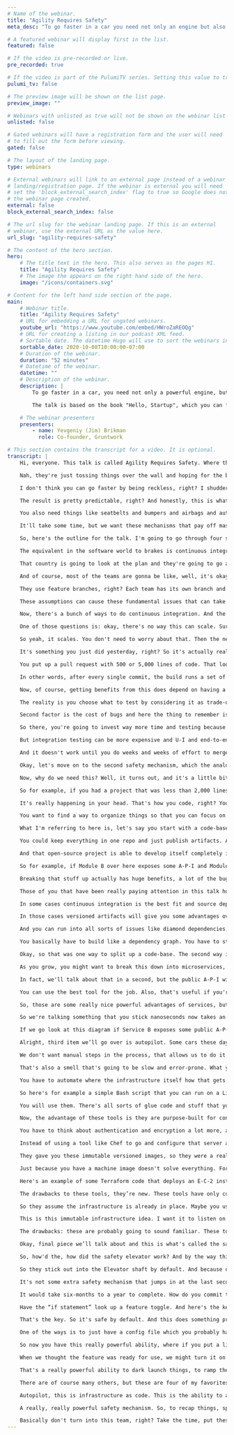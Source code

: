 ```yaml
---
# Name of the webinar.
title: "Agility Requires Safety"
meta_desc: "To go faster in a car you need not only an engine but also safety mechanisms. This talk is about the safety mechanisms that allow you to build software faster."

# A featured webinar will display first in the list.
featured: false

# If the video is pre-recorded or live.
pre_recorded: true

# If the video is part of the PulumiTV series. Setting this value to true will list the video in the "PulumiTV" section.
pulumi_tv: false

# The preview image will be shown on the list page.
preview_image: ""

# Webinars with unlisted as true will not be shown on the webinar list
unlisted: false

# Gated webinars will have a registration form and the user will need
# to fill out the form before viewing.
gated: false

# The layout of the landing page.
type: webinars

# External webinars will link to an external page instead of a webinar
# landing/registration page. If the webinar is external you will need
# set the 'block_external_search_index' flag to true so Google does not index
# the webinar page created.
external: false
block_external_search_index: false

# The url slug for the webinar landing page. If this is an external
# webinar, use the external URL as the value here.
url_slug: "agility-requires-safety"

# The content of the hero section.
hero:
    # The title text in the hero. This also serves as the pages H1.
    title: "Agility Requires Safety"
    # The image the appears on the right hand side of the hero.
    image: "/icons/containers.svg"

# Content for the left hand side section of the page.
main:
    # Webinar title.
    title: "Agility Requires Safety"
    # URL for embedding a URL for ungated webinars.
    youtube_url: "https://www.youtube.com/embed/HWroZaREOQg"
    # URL for creating a listing in our podcast XML feed.
    # Sortable date. The datetime Hugo will use to sort the webinars in date order.
    sortable_date: 2020-10-08T10:00:00-07:00
    # Duration of the webinar.
    duration: "52 minutes"
    # Datetime of the webinar.
    datetime: ""
    # Description of the webinar.
    description: |
        To go faster in a car, you need not only a powerful engine, but also safety mechanisms like brakes, air bags, and seat belts. This is a talk about the safety mechanisms that allow you to build software faster.

        The talk is based on the book "Hello, Startup", which you can find here: http://www.hello-startup.net/

    # The webinar presenters
    presenters:
        - name: Yevgeniy (Jim) Brikman
          role: Co-founder, Gruntwork

# This section contains the transcript for a video. It is optional.
transcript: |
    Hi, everyone. This talk is called Agility Requires Safety. Where this comes from, is during my career I've had the opportunity to talk with an awful lot of tech companies, and I often hear this very weird sentence that sounds something along the lines of “we don't have time for best practices” or sometimes you hear “we don't have time to do it right” And so you ask about monitoring and alerting and you get basically laughed out of the room, right? Don't bother asking about documentation. That's not even an option on the table. Maybe you thought they might be using devops practices.

    Nah, they're just tossing things over the wall and hoping for the best and there's no tests. There are no tests of any meaningful kind. They just kind of throw everything into production. And so the result is the experience of building software at so many tech companies is something that looks a little bit like that, right? You're trying to build something simple. You're trying to do some basic operation and things are breaking. Things are falling apart. Everything is coupled. Everything is on fire and it's just, it's an awful, painful experience. So, one of the realizations I've had in my career, is I think software people think that if we just throw away all these best practices and we just kind of slam down and go as fast as we can, we're somehow going to get things done faster. And, in general, and especially in the long term, I don't think that's true.

    I don't think you can go faster by being reckless, right? I shudder to think of what would happe if a construction team that's building a skyscraper decided we don't have time for best practices. We don't have time to get this right. We’ll just get it done as quick as we can, right? I shudder to think of what people would do if they're on the highway and they start thinking like this, right? You're sitting in traffic, you’re bored and you're like, I want to get to work faster. You know what I'm going to do, forget these best practices, forget speed limits and laws. I'm just going to slam down on my gas pedal and go as fast as I can.

    The result is pretty predictable, right? And honestly, this is what software engineering often looks like and often feels like. The key insight that I want to share and capture in this talk is that the reality for most people, is what limits your speed in a car isn't the power of the engine. Modern cars have really powerful engines and most of us aren't using even half of what those engines can do. What limits our ability to go fast, is we would die if we want too quickly, right? It's actually our safety mechanisms that limit our speed. So it's things like brakes. Fast cars need really powerful brakes.

    You also need things like seatbelts and bumpers and airbags and autopilot. And the more of these we have, the faster we'll be able to go. We're not limited by the engine. And I would say in software the same is also true. We're not limited by typing speed. You can definitely type out way more code than you can actually ship, because if you tried to ship all of it, it would just break everything, right? That's the limit. Safety is the actual speed limit for most of us. So, the question I'm asking in this talk is: what are the seatbelts, the brakes, and other mechanisms of software? What are the safety mechanisms that we should be using? And specifically, what are the safety mechanisms we can put in place that will allow us to go faster? Putting the safety mechanism in place has a cost.

    It'll take some time, but we want these mechanisms that pay off massively, and let us go much faster as a result. I'm Yevgeniy Brikman, often go by the nickname Jim. I'm the co-founder of a company called Gruntwork, where we provide devops as a service and we help a lot of companies with infrastructure and safety mechanisms. Also, the author of a couple books, Terraform: Up & Running, which is all about infrastructure as code. You'll hear about that later in the talk and, Hello Startup, which is about a lot of startup topics, but has a whole chapter dedicated to software delivery where I talk about a lot of the same ideas.

    So, here's the outline for the talk. I'm going to go through four safety mechanisms. I'm going to use an analogy for each one, and then as we get into it, you'll see what the software equivalent is of each one of these. So, let's get rolling. We're going to start with brakes. So, let's get rolling. We're going to start with brakes. As we talked about, good brakes are essential on cars. In fact, the faster the engine, the bigger the engine, the better the brakes need to be and they prevent you from running into things you really don't want to run into.

    The equivalent in the software world to brakes is continuous integration and automated testing. So that's what we're going to focus on here. And, I want to pause and spend a little bit of time on continuous integration because I think a lot of people don't deeply understand what continuous integration really is. A lot of people just think, oh, it's Jenkins or it's GitLab, and there's a little more to it than that. So let's look at an analogy and get a good sense of what continuous integration really is. Imagine you were assigned to build out the International Space Station, right? This giant spacecraft and you decided the way you're going to do it, is you're going to split up into a bunch of pieces and you're going to assign each piece to one country.

    That country is going to look at the plan and they're going to go away and for years, maybe decades, they're going to work on that thing completely in isolation. They're not really going to talk to each other, check, nothing. They're just going to work in isolation. And when everybody's done, you're going to launch things into outer space and put them all together. How's that going to work out? Probably not very well, right? One of the teams is going to go, oh, wait a minute, I thought that the Russians were gonna be the ones that are going to do the bathrooms and didn’t they do it? No?! Someone's going to say, wait a minute, I thought the French team was responsible for all the wiring.

    And of course, most of the teams are gonna be like, well, it's okay, everyone's using metric, right? There isn’t like one country out there that just happens to not be using the metric system, right? Here's the issue, when teams are working for a long time in isolation, they start to create these false, incorrect assumptions. And, figuring out what assumptions you got wrong at the very end, when you're trying to launch, is way too late. That's a very expensive way to learn that lesson. So, this idea, what I just showed you here, that's essentially late integration, and a lot of teams build software this way.

    They use feature branches, right? Each team has its own branch and they're all working completely in isolation sometimes for months at a time, building whatever it is, not really integrating with each other, not putting their work together until the very end. At the very end, maybe once every three months or six months, they try to do some kind of massive release, and to do that they have to merge all their work together and the result is a gigantic merge conflict. And I don't mean just a merge conflict that is, you know, a little text got changed here and here, and how do we put it together? I mean these teams have giant fundamental conflicts in what they're putting together. Maybe the team in this blue branch at the top, they were working using a library that the team in the green branch just deleted, and so now you have 10,000 lines of code written around a library that doesn't even exist anymore.

    These assumptions can cause these fundamental issues that can take weeks or months to resolve, and they're very hard to resolve, and you might not even realize it until you put the code in prod and that you've had these crazy incorrect assumptions. So, the alternative to building things that way is what's known as continuous integration. And the core of continuous integration is this sentence right here: the goal is not about C-I servers or any of that. It's about regularly merging your work together. Very, very regularly. Ideally every single day, but the key is don't go for months without merging together. Very regularly you put all your work together, and so all of those incorrect assumptions get flushed out immediately.

    Now, there's a bunch of ways to do continuous integration. And the most popular is what's called trunk-based development. And the idea here, is that the way you merge work together is you basically force everybody to work on a single branch typically called trunk, or master, or main. So everybody on your team, all the developers are all merging their work on a very regular basis perhaps daily to this one branch. Now, when I tell people about this and explain what trunk-based development is, I usually get one of two reactions. One is people who have done it and they’re like, makes sense, love it. And then the other, is from folks have never done it and they simply do not believe it's possible. It sounds ridiculous. And so, I start getting all sorts of questions about it.

    One of those questions is: okay, there's no way this can scale. Sure, you can do trunk-based development with a team of three but I have dozens, hundreds, thousands of developers on my team. There's no way it can scale to that. The reality is trunk-based development might be the only thing that scales. Most, or I would say many, of the major software companies in the world use trunk-based development. LinkedIn. Facebook. Google. Amazon. They all have thousands and thousands, maybe even hundreds of thousands developers committing to the same repo, to the same branch. They all do trunk-based development. So, it definitely scales. Google's numbers in particular are just astonishing. These are numbers they published back in 2015. So I'm sure the numbers have grown since. But, their source, they have a single repo with two-billion lines of code and 45,000 commits per day. All around trunk-based development.

    So yeah, it scales. You don't need to worry about that. Then the next question I get is: okay fine, fine, maybe it scales, but wouldn’t you just have merge conflict all the time, right? If the merge conflict was the big thing, well, if we're all just merging together, then I'd be dealing with conflicts every day. The reality is that's actually not what happens. When you're doing feature branches, merge conflicts are pretty likely because maybe you have two teams, and for three months, they're working across the code-base, and so the odds that those two teams touch the same files, in perhaps incompatible ways, they're pretty high, throughout the period. But with continuous integration if you're merging code into master every day, and you're pulling the latest from master every day, the odds you happen to modify two files at the same time are a lot lower, and even more importantly, if you did modify those files at the same time, well, it's only a day of work to merge.

    It's something you just did yesterday, right? So it's actually really easy to fix these merge conflicts. They don't result in, you know, these cascading thousands of lines of code that they need to be cleaned up. And the thing to remember here is: merge conflicts are part of the process. There's no way to avoid them, right? You're going to be touching the same code. So the whole point of continuous integration is you're solving these early and often, and that's a really big deal. In fact, this is a common practice. This is another big part of a safety mechanism, this committing early and often. Small commits have huge advantages, right? They're easier to merge. They’re easier to test. They’re easier to revert. They're much easier to code review as well, right? We've all seen the code review that looks like this, right? You put up a pull request and it's ten lines of code. You have ten comments on it.

    You put up a pull request with 500 or 5,000 lines of code. That looks fine, ship it, right? That's how code reviews work. So small commits are really, really valuable and continuous integration encourages and makes heavy use of small commits. Okay, so then the next question is: okay fine, maybe it scales, maybe the merge conflicts aren't a big deal, especially if the commits are small, but wouldn't the code on trunk always be broken? And so now, this is where those automated tests come in. This is the other key, incredibly important part of this particular safety mechanism. So the idea is, you can figure a self-testing build.

    In other words, after every single commit, the build runs a set of tests, right? They compile the code, they do, run linter tools, they run automated tests, do a whole bunch of checks to make sure the code is actually working the way you expect. So this is where those C-I servers like Jenkins finally come into the picture. And the key point here is that: if the build fails, if some test fails, then more or less you kick the code out of trunk, right? You might revert it automatically immediately or maybe give the developer a little bit of window time to try to fix it if it's something minor, but at the end of the day, broken code does not stay in trunk for more than a matter of you know minutes and usually it's kicked out right away. That's a really, really big deal.

    Now, of course, getting benefits from this does depend on having a good suite of automated tests. And this is where a lot of the investment into this particular safety mechanism comes in, is creating the C-I system that's going to run your tests and building a solid suite of automated tests. So an important question asked is, what should you test? Now, there are some testing purists who will tell you everything. You have to have a 100% code coverage. You have to do everything through T-D-D, etc. etc. I don't really believe that and from most of the companies I've worked with that's not what happens in the real world.

    The reality is you choose what to test by considering it as trade-off. And it's a trade-off between a few key things, and those are the likelihood of bugs, the cost of those bugs, and the cost of testing. So likelihood of bugs. Certain types of code are more likely to have bugs than others, right? Really complicated algorithmic solutions, you're probably going to mess them up than some really basic straightforward four-loop that does something simple. But, even more importantly, the likelihood of bugs goes up significantly as the team size grows and as the code base itself grows. So we'll come back to that point a little later in the talk, but just remember that as the code-base grows, you're going to need more and more tests. And this is pretty similar to a car that has a bigger engine needing bigger brakes to stop you on time.

    Second factor is the cost of bugs and here the thing to remember is that there are some parts of your code where bugs, they're just not that big of a deal. Sure some user might get annoyed, it's a little bit irritating, It's not the end of the world. And then there are other parts of your code where you just cannot have bugs, right? In your payment systems, for example, you don't want to be charging users two-times or zero-times. In security, right, authentication, authorization, you do not want to get those things wrong. That's a very costly error that might be a company ending event.

    So there, you're going to invest way more time and testing because the cost of bugs is really high. And then the third factor is: how much does it cost to do the testing? For some types of tests, like unit tests, the cost is really low, right? Most modern programming language have unit testing frameworks readily available or even built-in. It's easy to write them. They tend to run really fast. So the cost is really low and you should almost always write some amount of unit tests.

    But integration testing can be more expensive and U-I and end-to-end testing can be very, very expensive and sometimes the cost of the test is higher than the cost of the bug. Like, it would have taken you five minutes to fix it. It takes you and you know, no users would’ve really complained, whereas it would have taken you five hours to write the test. In those cases, it actually might make sense to skip the test or to reduce the test to just a small number of high-value ones. So those are the key trade-offs. But, if you do a good job of those trade-offs, so you are doing continuous integration, everybody's regularly merging into the same branch, and you have a self-testing build that basically runs tests after every commit, and rejects things that fail, there's something really powerful that this safety mechanism does, which is you go from the world of late integration where the default state of your software is that it's broken, right? The default state is you just assume whatever code you have and all these feature branches, it doesn't probably work.

    And it doesn't work until you do weeks and weeks of effort to merge it all together and then somehow manually prove that it works and it's kind of an awful process that actually slows teams down considerably. If you do continuous integration, now there's this incredible shift where the default state of your code, assuming you have good test, the default state of your code is that it works and you can deploy it anytime you want. You can deploy 10 times a day, 1,000 times a day, and that's really the key. That's why these large companies do trunk-based development is with a good self-testing build and everybody merging together regularly, you can deploy every day, many, many times a day and really get software shipped very, very quickly.

    Okay, let's move on to the second safety mechanism, which the analogy for them are bulkheads. So, bulkheads are a part of a ship. Usually when you build a ship, you separate the ship into these areas and put these giant walls between them which are called bulkheads. And the idea here is, if you get a hole in the ship, if you hit something for example, and the water starts rushing into one part of the ship, the bulkheads prevent the water from getting into the entire ship and so you have a good chance of surviving that collision. And so basically, damage in one part does not cause a disaster everywhere. The equivalent in the software world is splitting up your code base, so that if you make a mistake somewhere over here in the code base, it doesn't affect everything.

    Now, why do we need this? Well, it turns out, and it's a little bit weird as a software engineer, but the more code you write, the slower you go. So this is one of the things that actually slows you down, is more code. In the book Code Complete there were some great, there's some great research done around this, and what they did is they looked at the number of bugs relative to the size of a project. Now, of course as a project gets bigger, you expect there to be more bugs, but what they looked at was actually the bug density. So that's a number of bugs per 1,000 lines of code and what they found was that bug density went way up as project size increased.

    So for example, if you had a project that was less than 2,000 lines of code, you'd expect there to be between zero and 25 bugs per 1,000 lines of code, but by the time the project reached over half-a-million lines of code, now, we were looking at between four and 100 bugs per 1,000 lines of code, right? 100 bugs per 1,000 lines of code. That's every time you write 10 lines there's a bug. In another ten lines of code, there's another bug What that means, is as the code base grows, the number of bugs, the density, actually grows much faster. So, bigger code bases are going to be much buggier, which means you're going to go much slower if you don't do something to solve this. Now, the reason for all these bugs, like why would a bigger code-base have higher bug density? The reason is that we don't really do software development in an I-D-E, or on a chart, or in some tool.

    It's really happening in your head. That's how you code, right? You build some mental model of what's happening in the code base in your head, then you figure out how to modify, and then eventually you put that into the I-D-E. But the real work is happening in your head. The problem is, our minds can only handle so much complexity, right? We just can't handle it when we're over half-a-million lines of code. You just can't fit all of that into your head. You can't consider all the ways the different parts of the code-base interact with each other. So you start having more and more bugs and you start going slower and slower. So, to solve that, you want to split up a code-base and specifically what you want to be able to do is, let's say you have a million lines of code.

    You want to find a way to organize things so that you can focus on one part of that code-base at a time and safely ignore the rest, and I do mean safely. So, obviously you can always ignore the rest of the code-base and make random changes, but then you create bugs all over the place and that makes you actually go a lot slower. What I'm looking for, is a way where I can ignore the rest of the code-base, while looking over here and be confident that as long as this little universe that I'm looking at is okay, that everything else will be fine too. And so there's two primary mechanisms to accomplish that, and one is to move to versioned artifacts and the second is to move to services. So let's look at these. So versioned artifacts.

    What I'm referring to here is, let's say you start with a code-base where everything is in a single repo and all the different parts of your code-base depend on the other parts directly on the source code of those other parts. So Module A directly depends on the source code of Module B, Module B directly on source code of Module C. So on and so forth. The change that you make to split up your code-base here is to switch these two versioned artifacts. So Module A doesn't depend on the source code of Module B anymore, it depends on a versioned artifact published by Module B. Basically a snapshot in time that has some frozen version of Module B in it. Now the types of artifacts that you use, depend on the language. In the Java world is might be jar files, in the Ruby file you might publish gems, in the JavaScript world was might be N-P-M modules and so on and so forth. But the key is that you no longer depend directly on the source code of the other module. Now, usually when you do this, you also separate the code into different repos, but that's actually not strictly required.

    You could keep everything in one repo and just publish artifacts. And artifacts are really the key difference because when Module A no longer depends on the source of Module B now, you can modify the two of them independently because they're essentially looking at these like frozen in time versions of each other. And that has some really nice advantages. And by the way, we already do this all the time, right? This isn't some like new crazy thing that I'm suggesting, you do this all the time. If you're using any open-source or third-party libraries, you're probably not depending on the source code of those libraries directly. You're probably pulling them in at some specific version. So, you know Google Guava 18 or React J-S 16.5, you're looking at a specific version.

    And that open-source project is able to develop itself completely independently and go as fast as they can and not have to worry too much about you, and you can develop your own project without having to worry about breaking react, J-S or guava, right? That's how we use open-source and third-party libraries already. You can do the same thing for your code-base inside of your own company and that has some nice advantages. One is isolation, right? The ability to work largely independently from the other parts of the code-base and even to ignore those fairly safely. The one place where you can't ignore them is your public A-P-I.

    So for example, if Module B over here exposes some A-P-I and Module A is using it, you can't just change that willy-nilly, you do have to think through backwards compatibility and what happens if Module A eventually updates to the new version of Module B, but still all the internals of Module B, you can build by yourself and you can make backwards and compatible changes as long as you provide a reasonable migration path to the new version. So isolation is good. You can go faster within your one module at a time De-coupling is an interesting side effect. If you have a large code-base and you start breaking it up, you'll often find that things are really tightly coupled together. You know, I like to think of it as like pulling a wire out of a box of wires, right, and everything seems to come up with it as well.

    Breaking that stuff up actually has huge benefits, a lot of the bugs and issues that you're often running into are because of the code is unnecessarily coupled together. And so breaking it into these artifacts forces you to split it up, and often has some really nice benefits in reducing bugs and issues in cleaning up A-P-Is. And then the third thing is another fun side effect: your builds get faster. Instead of having to build this entire code-base every time you make a change. If you're changing Module B. You only need to build the code that's in Module B, which is a really nice advantage. But, there are drawbacks. So, the first one is really important.

    Those of you that have been really paying attention in this talk hopefully noticed that what I'm discussing here is more or less the opposite of continuous integration, right? In section one I said continuous integration, merge everything together on a regular basis, and now here I'm saying split everything into these artifacts so that you can do a 1,000 commits in Module B and the people in Module A will never see those until much later on, and hopefully what you're realizing from this is there aren't silver bullets here, right? You have to pick the right tools for the job.

    In some cases continuous integration is the best fit and source dependencies and everything working together, in other cases these sort of versioned artifact dependencies are going to be a much better fit. Usually the way that breakdown works is where are you spending your time? If, for example, these things are completely separate from each other, right, Module A is maybe a whole separate product or it's a separate library that you could actually potentially open-source into the world, then separating that into a versioned artifact makes sense because they're going to be developed separately, you're going to be doing most of your work within Module A and a separate team will do most of its work in Module B. And so yes, they have public A-P-Is and how they interact, but that's really the only interaction.

    In those cases versioned artifacts will give you some advantages over continuous integration. But if this whole thing is one product that's deployed together and versioned together and tested together and you do basically everything together, then separating into these versioned artifacts will actually be a really bad trade-off and you should instead stick with source dependencies and stick with continuous integration. Other drawbacks to versioned artifacts. You do get a little bit of dependency hell. ,here's a lot of ways that this works out but for example, let's say Module A depends on B, and also has a direct dependency on E. And let's say it depends on E version one. Module B depends on E version two. So now when A pulls in B and E, which version of E should it get? One or two? Depending on the language and the framework and the tooling you're using you'll get different answers to that and different bugs as a result.

    And you can run into all sorts of issues like diamond dependencies, you can run into circular dependencies and just you know, this used to be called D-L-L hell, there are a bunch of weird things that happen when you break up into these versioned artifacts. And whether it's worth dealing with them or not depends again on the type of software your building. Finally, more or less by design, it's much harder to make global changes, right? If you needed to update every single one of these modules, maybe there's like some security thing that came out that's going to take a long time if they're all separate versioned artifacts and they all have interdependencies.

    You basically have to build like a dependency graph. You have to start at the bottom of the graph, update the lowest layer, release new versions of those, then you go up one layer, update everything in that middle layer to use the newer versions, release new versions in the middle layer, and so on and so forth, and it just takes ages and ages. So if you have to do global changes across this the set of modules often versioned artifacts are not going to help you. They're going to slow you down. But if global changes are extremely rare and 99.9% of your work is local within a module, then it'll actually make you go faster.

    Okay, so that was one way to split up a code-base. The second way is to use services, or what these days have become known as microservices. I don't know why that's the cool new word, but we'll go with services for now. So what's the idea here? The idea is normally when you start building an app it is a model, and I don't say that as a bad thing by the way, and you'll see why in a minute. But it's a monolith. It's a single app. You deployed essentially as one process and all the different parts of that app talk to each other through function calls in memory function calls.

    As you grow, you might want to break this down into microservices, and so now each part of your application lives in a separate process, usually runs on a separate server as well, and now instead of communicating through function calls, they communicate through message-passing, usually over the network. So for example, these might be H-T-T-P calls that pass .json data around so that's the idea with services, as you move to the sort of network-based architecture. There are some advantages to this, one is, once again, you get isolation. So you could have one team that owns this Service A and other team that owns Service B and they can more-or-less work independently from each other within their own little service worlds. Again, the exception is the public A-P-I.

    In fact, we'll talk about that in a second, but the public A-P-I with services is even harder to update, but other than the public A-P-I, you can more-or-less do what you want to have your own coding practices and go at your own pace within each of these, which is a really nice advantage especially for larger companies where you want teams to be able to run at their own speeds. Second advantage is services are technology agnostic. Since each of these things is typically a separate process on a separate server, you can build them using completely different technologies. This one could be Java, A could be Java, B could be Python, E could be Node.

    You can use the best tool for the job. Also, that's useful if you're acquiring companies that may have used a different technology than you. And then the final advantage is scalability. Services allow you to scale each one differently. So for example, maybe Service A can only be vertically scaled, so you just have to keep giving it more C-P-U and more memory. Whereas Service B maybe that's easy to horizontally scale and you can just spin up a whole bunch of little servers and scale it that way. And by having them as separate services you have that ability, whereas if everything was in one monolith you're basically stuck at the lowest common denominator, you’d have to scale everything vertically essentially.

    So, those are some really nice powerful advantages of services, but they also have a ton of drawbacks. For one thing, you have a lot of operational overhead. Instead of having one thing to deploy and manage, the monolith, you now have “n” things. One, you know for each microservice. In each one you have to deploy it separately, configure it separately, monitor it separately, do security patches separately and so on and so forth. Everything gets multiplied. There's a huge performance overhead. Services are better in some cases from a scalability perspective, but they're generally much worse from a performance perspective. And the reason for that is we've switched from function calls in memory, to calls over the network. And if you go look up your latency numbers, you'll see that network calls take two orders of magnitude longer than in memory and sometimes more.

    So we're talking something that you stick nanoseconds now takes an appreciable chunk of a second. We're talking thousands of times slower. And so if you just try to naively switch to microservices, your code gets really, really slow. And so then to fix it you have to rewrite a lot of the code. You have to think about batching and caching and then you start dealing with things like thread pools or maybe non-blocking I-O, which is a different programming model. You have a whole new set of errors to deal with, right? A function call usually just works. A network call could fail. You might have to retry it, it could be slow, you could get a half a response back. There's all these new failure modes. I mentioned this earlier backwards compatibility is another big drawback.

    If we go look at this diagram if Service B exposes some public A-P-I that A uses you can't just change that A-P-I. You can't just delete for example the A-P-I or change some parameter because as soon as you do that, since these are live services, talking to each other, A will start getting errors. So the way you evolve A-P-Is in a service architecture is much more complicated and expensive. So for your public A-P-I, you're actually likely going to go slower. But if most of your work is internal and the public A-P-I is pretty consistent, then you might go faster. And once again for the same exact reason by design it's harder to make global changes. So splitting up a code-base, lot of advantages, several different ways of doing it, lot of drawbacks. So just make sure that you're making the right trade-offs versus with having the code-base split up, versus having everything together and continuous integration.

    Alright, third item we’ll go over is autopilot. Some cars these days and a lot of airplanes have autopilot to basically automate the things that the car is doing or the plane is doing, and the idea here is to remove people from the equation because human beings make mistakes all the time, and you don't want to be slowed down by mistakes. Also, humans aren't very fast at doing things whereas computers can do things very quickly, very accurately without mistakes. So the equivalent of autopilot in the software world is the automated deployment. The idea is to remove human beings from your deployment process. That's the goal.

    We don't want manual steps in the process, that allows us to do it faster, makes it a lot safer as well because the computer is not going to accidentally make a mistake. So, if you're familiar with A-D-F code smells where you look at a piece of code and something just really seems off, kind of like it smells, well, there are also smells in the devops world. So one of them I would say is if you see that the way your team deploys things is by S-S-H into servers or manually running a bunch of commands and configuring things by hand. Sometimes called clickops. That's a smell. There's something, you're just, you're going to have a lot of errors as a result and you're going to go a lot slower as a result. Similarly. If you see your team members deploying things by going to a web U-I maybe A-W-S. This is the A-W-S console, or Azure, Google Cloud, and they're clicking all day to deploy things.

    That's also a smell that's going to be slow and error-prone. What you want, the deployment process you should be aiming for, is this, it is a single, big, fat deploy button. You click it and that's it, you as a human being, your role is completed. The rest happens automatically. In fact, if you want to get really fancy, you might even get rid of the deploy button, right? You might just deploy automatically as soon as your continuous integration and automated tests have passed the build. So, as little human involvement as you can get away with, that's the goal. Now to do that, you have to automate things and you have to automate a lot of things.

    You have to automate where the infrastructure itself how that gets configured, the configuration of your apps, the actual deployment itself, and so on and so forth. So there's an awful lot that needs to be automated to make this happen. This is the investment for this safety mechanism. So I'm going to go over some of the tooling in the space that may be useful for automating these things. And I'm going to go over this roughly in the order of how these tools were developed historically, and so the ones towards the end are the more modern ones that you probably should be using. So, the first category were ad hoc scripts when people first decided, okay, I need to automate the deployment of my software, you turn to your favorite scripting language whether that's Bash or Python or whatever else and you just write a whole bunch of code to automate whatever that process is.

    So here's for example a simple Bash script that you can run on a Linux server to install some software on it. Now, the advantage is these are general purpose programming languages, so you can do whatever you need. The drawback is these are general purpose programming languages and you can do whatever you need. If you've ever had to maintain a large code-base of scripts for automation, especially Bash scripts, you'll find that it's very, very painful, you constantly have bugs, everybody writes the code in a different way. Most people don't take into account some of the really important concepts that are essential for managing infrastructure deployments, state management, item potency. People miss these in these ad hoc scripts because that they're general purpose tools so you just you have to be aware of these things and it takes a long time to learn. So generally speaking, these should not be your primary tools.

    You will use them. There's all sorts of glue code and stuff that you're still going to be doing with these general purpose tools, but these probably shouldn't be your primary option for managing infrastructure deployments and configuration. Now, a lot of people realize this, so the second set of tools that we built out in the world, what are called configuration management tools. These are things like Chef, Puppet, Ansible, etc. And these were purpose-built for configuring the software that gets installed on a server. So here for example is some Ansible code. It's Yaml for doing something similar to that Bash script, that's basically installing some software on a Linux server.

    Now, the advantage of these tools is they are purpose-built for configuring servers, which means they have a lot of tooling built-in. So your code is a lot shorter. They have a bunch of patterns that you can use, so that it's not just completely random. There's certain expectations, you can have about the code-base, And they solve some of the problems out of the box that people forget to do when they're just using general-purpose tools, like item potency. Like, don't install the thing second time if it's already installed on a server. The drawback to these tools, they're certainly better than just ad hoc scripting, but the tools themselves are pretty complex. It's an extra thing to learn, many of them require you to run extra infrastructure. So like a Chef Master Server or Puppet Master Server or multiple servers. They required to open all sorts of ports and be able to connect to things.

    You have to think about authentication and encryption a lot more, and one of the biggest issues I think is, most of these tools were designed to configure your production environments, but they kind of left your dev environment, which is where developers spent a lot of time, out of the equation. Very few people use these tools in dev so you didn't really have a good parity between what production had and what you were doing in dev. So, the next layer that people developed were machine images and this is something that I think is extremely popular today. And I think this is what we're mostly using in the modern world. And there's different types of machine images. You can have virtual machine images and you can also docker images and there's a variety of tools you can use to build these things. And so this is a bit of a mindset shift.

    Instead of using a tool like Chef to go and configure that server and then that server, and that server, you basically just create a machine image. You create a single image that represents everything you want already installed and configured and then you can take that image and you can run it on all of those servers and you can also run it in the dev environment. Those are the big differences. So here's an example of a Packer template that can be used to build an Amazon machine image, virtual machine for A-W-S and it installs a bunch of software on it and now you have this like immutable hermetically-sealed little artifact and you can now deploy it all over the place. So the strengths are these tools tended to be a bit simpler to use than Chef and Puppet.

    They gave you these immutable versioned images, so they were a really effective way to get into immutable infrastructure, just a whole bunch of benefits, and you could run these images in every environment. Dev. Even your own laptop, you can run a docker image on really easily. You can write it in the Q-A environment, staging and prod, so they gave you good parity across all your environments. So that's why these are very popular these days, especially docker. Now, the drawback is there are extra layers of abstraction, certainly running a virtual machine is you have to virtualize the whole operating system and hardware. So that has all sorts of performance implications. But even more to the point, these things, these tools are very useful, but they don't solve the whole problem.

    Just because you have a machine image doesn't solve everything. For example, how do I get the underlying infrastructure? Where's my server come from? Something still has to solve that, and then even once I had the server, how do I take my image and put it on the server and keep it running there? So you still need to figure out infrastructure and orchestration. So that's where the next few tools come through. So, we have a set of tools that I called provisioning tools. These are for managing the infrastructure. So these are tools like Terraform and Pulumi and what they let you do is spin up all of your servers, configure your network, and your load balancers, your databases, all of those basic hardware, some of which may be virtualized in the cloud. These are the tools that are custom-built to manage that stuff.

    Here's an example of some Terraform code that deploys an E-C-2 instance, basically a server in A-W-S and attaches a static I-P address to it. So it's this very simple decorative language for doing these things. And so the advantages, these are purpose-built for managing infrastructure. Doing it with ad hoc scripts is hard and not fun, doing it with configuration management tools, some of those had some first-class support for this, but they did it very poorly. These tools are purpose-built for managing infrastructure, and they do a really nice job of it, including handling a very hard problem which is, to manage infrastructure you have to maintain state. You have to remember, what did you deploy before so that you can update it in the future.

    The drawbacks to these tools, they’re new. These tools have only come out in the last few years. They're still fairly immature. They still are missing a lot of the features you want. They have a bunch of bugs. Eventually, they'll get better. But right now they're still pretty new. They also introduce their own complexity. They’re new tools. There's sometimes new languages. So learning how to do and manage these things is not always easy. Final category of tools are orchestration tools. These are things like Kubernetes, Mesos, E-C-S and Nomad. And these are designed specifically for managing apps.

    So they assume the infrastructure is already in place. Maybe you used to Terraform to spin up a Kubernetes cluster and then these tools will take your machine images, those docker images and B-Ms and they will deploy them across your hardware and they'll monitor them, and they will redeploy them if they crash, and they'll do rolling deployments, and a whole bunch of the other things that you need to solve to run apps in the real world. So here's an example of code for Kubernetes, which is YAML, which says okay, I want to run a docker image that has NGINX installed and I want to run it at a specific version.

    This is this immutable infrastructure idea. I want it to listen on port 80, and I want to have three copies of it somewhere in my cluster. So this very nice decorative language for capturing all of that complexity. So strengths: these tools are built for managing apps and they're very good at it. They’re going to do a much better job of it than you would with ad hoc script or configuration management tools, and part of the reason they're so good at it is, they maintain state. Again, they remember what you deployed before, how many copies of it you want to deployed, they monitor it, they solve all of these very important problems with managing apps.

    The drawbacks: these are probably going to sound familiar. These tools are all relatively new so missing features and bugs are to be expected, and these tools introduced a lot of their own complexity learning something like Kubernetes. It's like its own cloud. So you just have to take a lot of time to really understand it. So, key point with all of these tools is they allow you to define and manage all of your infrastructure as code, and that's an incredibly powerful safety mechanism because with code you can version it, you can code review it, you can write automated tests, you can have continuous integration, you can reuse the code, you can apply all the other safety mechanisms we're talking about to this code as well. So that will let you go much, much faster.

    Okay, final piece we’ll talk about and this is what's called the safety catch. So I’ll explain what that is. Back in the 19th century, we had invented the elevator, but nobody, no human being was really willing to use it. And the reason was people were deathly afraid that if the cable snapped the elevator would plunge and you would die. And Elisha Otis invented what is called the safety elevator, and had this amazing demonstration for it where in front of tons, tons of people he had this giant open elevator shaft. You can see in this picture here. And he rode way, way up, was up really high, and was standing on his little elevator and then he had assistant up here, cut the cable in front of the whole audience. And the elevator dropped, but only a little bit and then immediately came to stop and Elisha was completely fine.

    So, how'd the, how did the safety elevator work? And by the way this thing transformed the world, this is what allows skyscrapers, this is what made people confident in the elevator. So here's an image from the patent for the safety elevator, and what we're looking at here is kind of a side view of the elevator shaft. You can see the elevator in the middle of the shaft. And if you notice along the sides of the shaft, there are these metal teeth that stick out, and in the elevator itself, there are these metal safety catches that stick out. And here's the key point: by default these safety catches, their position is out.

    So they stick out into the Elevator shaft by default. And because of that they catch those teeth and the elevator can't move at all, and the only way to pull those catches in, and allow the elevator to move is if somebody pulls up with enough force on the cable. So, only when there's an intact cable do those catches get pulled in and can the elevator move. And if the cable snaps, they pop right back out and the elevator comes to a stop. So here's the key about this idea. So I think this is actually really cool invention. It's very clever. But to me what strikes me about it is these safety catches, they make the elevator safe by default.

    It's not some extra safety mechanism that jumps in at the last second. It's actually safe by default. That's a really powerful concept that I think we should copy it a lot of engineering, and one of the ways you can copy it in software engineering is what are called feature toggles. Feature toggles give your code some degree of safety by default. One of the reasons you might want to use a feature toggle, by the way, is this question: so often when I talk about trunk-based development, which I was talking about earlier in the talk, one of the questions that comes up that I didn't answer then is let's say you were building a new feature that was huge.

    It would take six-months to a year to complete. How do you commit that to trunk all the time? Right, if it's not done you don't want to commit it and have it shipped to users. Well the answer to that is the feature toggle and it's actually really simple, I'm sure you've invented it yourself in the past. So let's say this is the code for some app you're building and at the bottom in this H-T-M-L, we have the original code for our website, and then at the top, this is that new feature your building that's going to take six-to-twelve months to complete. Well, what do you do so you can check this in without users seeing it before it's done? Hopefully the answer is pretty easy. You put an “if statement” around it, right? Nothing fancy, wrap it in an “if statement”.

    Have the “if statement” look up a feature toggle. And here's the key: by default that feature toggle will return false. In other words, this feature will be off and so this if statement will evaluate to false and this new section will not be visible to any users. So with this tiny simple little “if statement”, now you can commit this code even before that feature is done. The code still needs to compile. It should be syntactically valid. So, if you, kind of there's some bare minimum that needs to be working, but the whole feature doesn't have to be complete, tt doesn't have to be working, doesn't have to be pretty because no user will see it.

    That's the key. So it's safe by default. And this does something pretty magical. If you wrap all of your new features in these “if statements” in these feature toggles that are off by default, well, what you've done now is you've separated the act of deploying code from the act of releasing new features. Now, you can take your code and deploy it all day, every day, every server around your entire fleet. And none of the new features will be visible until you separately turn them on by flipping that feature toggle. And this is like a super power to have, this is an incredible safety mechanism. So how do you turn feature toggles on-and-off? There's different ways to do it.

    One of the ways is to just have a config file which you probably have for your app, and in some environments, maybe dev, you turn the feature on so you can code it, and then in other environments like production, it's off and oh by the way it's also off by default so I just list this just to be explicit so it's more clear what's going on. Configuration is good and that's probably a good initial step for a company to do, but the next level up from that is even more powerful, which is you create some sort of a service maybe a data store where you're storing the data for these feature toggles. So you can ping it and say hey should this be on in Environment X and should it be on in Environment Y? Even more importantly, if you have a service like that, you can actually return different results for different users. So maybe for user 1-2-3 you turn the feature on, but for user 4-5-6 you turn it off.

    So now you have this really powerful ability, where if you put a little web U-I in front of this feature toggle service, now, you can turn features on-and-off dynamically after the deployment has happened, right? So this is how you release new features as using a web U-I and you can turn them on-and-off for specific users. So this is a screenshot of a tool called Excellent, from when I was working at LinkedIn and this was a U-I that we used to turn feature toggles on-and-off, and so here I can turn this feature toggle, show new homepage module on for 1% of users in the U-S, as an example. And this is incredibly powerful because now I have the ability to quickly turn things on-and-off whenever I want to. And the way we use that was like this: all new features were wrapped in a feature toggle, off by default, so we could deploy them anytime we want it.

    When we thought the feature was ready for use, we might turn it on and maybe initially we just turn it on for employees of our own company, so the rest of the world doesn't see it, but our employees start testing it. If things seem to be working well, now we can turn them on for public users maybe to 1% of users and we look at the logs and we look at the metrics and we see is it working? Are there any issues? If not, now we ramp it up to 10%, 50% and eventually at 100%. If at any point we had an issue, we have this unbelievable safety mechanism where in a couple clicks we can turn that feature off again. And, sure users aren't going to be thrilled that they lost access to some feature, but nobody has to be woken up in the middle of the night, we don't have to rush and work all night to fix some severe bug. We just shut it off and we're we revisit again and fix it when we can later on.

    That's a really powerful ability to dark launch things, to ramp them up slowly, and to turn them off again. One of the other things you can do with feature toggles is A-B Testing, or more generally bucket testing, where you can show different versions of your product to different users, and see if one version helps your metrics or if one version performs better the way you expect it to, so you can do data driven development. So feature toggles are really, really powerful safety mechanisms. There's some nice tools out there that you can use to help build those web U-Is, and those data stores so you don't have to build them from scratch. There’s Split I-O, LaunchDarkly, a bunch of others. So check them out, okay? So those are the safety mechanisms I wanted to go over.

    There are of course many others, but these are four of my favorites. Breaks. Bulkheads. Autopilot and Safety Catch. And just to recap: brakes were continuous integration and automated tests. These are what stop broken code from getting out into the real world and doing a lot of damage. Bulkheads were how you separate different parts of your code-base so you can focus on one part at a time and safely ignore the rest and you can do that by using versioned artifacts, or you can do that by using services, or both.

    Autopilot, this is infrastructure as code. This is the ability to automate the deployment of everything you're doing. Automate your infrastructure, automate the deployment process, automate the configuration. Capture all of that as code and let the computer do it instead of a human being and you will avoid many, many errors and it will run a lot faster. And then the safety catches. These are the feature toggles. These allow you to separate deployment from release, these allow you to dark launch things, to ramp them up gradually, to shut them off if there's any issues.

    A really, really powerful safety mechanism. So, to recap things, speed is limited mostly by safety I think in the software world. If you want to go faster, you do need to think through these safety mechanisms. If you feel like your team is just not shipping code fast enough, think about what happened. Why? Right, what's slowing you down? In a lot of cases it's that when you go faster everything breaks and then you're slow again. So, you really need to think about these safety mechanisms and it's worth the time to put these things into place.

    Basically don't turn into this team, right? Take the time, put these in place, you'll end up going faster. If you want to learn more, my two books talk about these concepts quite a bit. So Terraform: Up & running and Hello, Startup. If you need help with any of these infrastructure and safety mechanism things, feel free to ping us at GruntWork, and that's it. Thank you very much.
---
```

